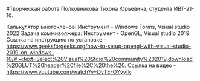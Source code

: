 #Творческая работа Полковникова Тихона Юрьевича, студента ИВТ-21-1б.

Калькулятор многочленов: Инструмент - Windows Forms, Visual studio 2022
Задача коммивояжера: Инструмент - OpenGL, Visual studio 2019
Ссылка на инструкцию по установке - https://www.geeksforgeeks.org/how-to-setup-opengl-with-visual-studio-2019-on-windows-10/#:~:text=Select%20Visual%20Stdio%20community%202019,download%20GLUT%20header%20file%2C%20the%20.
Ссылка на видео - https://www.youtube.com/watch?v=DvTE-OYyyfk
